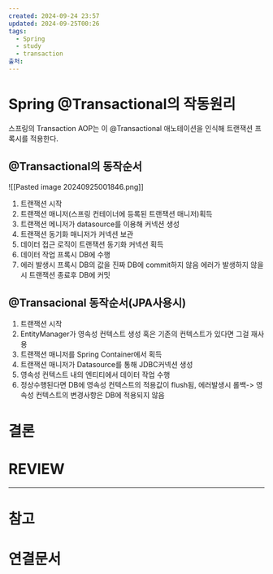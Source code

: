 ```yaml
---
created: 2024-09-24 23:57
updated: 2024-09-25T00:26
tags:
  - Spring
  - study
  - transaction
출처: 
---
```

# Spring @Transactional의 작동원리
스프링의 Transaction AOP는 이 @Transactional 애노테이션을 인식해 트랜잭션 프록시를 적용한다.

## @Transactional의 동작순서
![[Pasted image 20240925001846.png]]
1. 트랜잭션 시작 
2. 트랜잭션 매니저(스프링 컨테이너에 등록된 트랜잭션 매니저)획득 
3. 트랜잭션 메니저가 datasource를 이용해 커넥션 생성 
4. 트랜잭션 동기화 매니저가 커넥션 보관
5. 데이터 접근 로직이 트랜잭션 동기화 커넥션 획득 
6. 데이터 작업 프록시 DB에 수행 
7. 에러 발생시 프록시 DB의 값을 진짜 DB에 commit하지 않음 에러가 발생하지 않을 시 트랜잭션 종료후 DB에 커밋

## @Transacional 동작순서(JPA사용시)

1. 트랜잭션 시작 
2. EntityManager가 영속성 컨텍스트 생성 혹은 기존의 컨텍스트가 있다면 그걸 재사용 
3. 트랜잭션 매니저를 Spring Container에서 획득 
4. 트랜잭션 매니저가 Datasource를 통해 JDBC커넥션 생성 
5. 영속성 컨텍스트 내의 엔티티에서 데이터 작업 수행 
6. 정상수행된다면 DB에 영속성 컨텍스트의 적용값이 flush됨, 에러발생시 롤백-> 영속성 컨텍스트의 변경사항은 DB에 적용되지 않음


# 결론

# REVIEW


---
# 참고

# 연결문서
